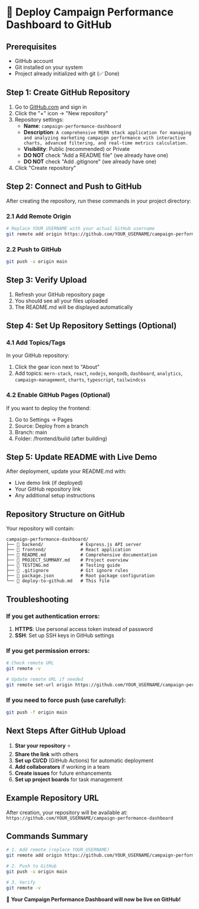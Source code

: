 # 🚀 Deploy Campaign Performance Dashboard to GitHub

## Prerequisites
- GitHub account
- Git installed on your system
- Project already initialized with git (✅ Done)

## Step 1: Create GitHub Repository

1. Go to [GitHub.com](https://github.com) and sign in
2. Click the "+" icon → "New repository"
3. Repository settings:
   - **Name**: `campaign-performance-dashboard`
   - **Description**: `A comprehensive MERN stack application for managing and analyzing marketing campaign performance with interactive charts, advanced filtering, and real-time metrics calculation.`
   - **Visibility**: Public (recommended) or Private
   - **DO NOT** check "Add a README file" (we already have one)
   - **DO NOT** check "Add .gitignore" (we already have one)
4. Click "Create repository"

## Step 2: Connect and Push to GitHub

After creating the repository, run these commands in your project directory:

### 2.1 Add Remote Origin
```bash
# Replace YOUR_USERNAME with your actual GitHub username
git remote add origin https://github.com/YOUR_USERNAME/campaign-performance-dashboard.git
```

### 2.2 Push to GitHub
```bash
git push -u origin main
```

## Step 3: Verify Upload

1. Refresh your GitHub repository page
2. You should see all your files uploaded
3. The README.md will be displayed automatically

## Step 4: Set Up Repository Settings (Optional)

### 4.1 Add Topics/Tags
In your GitHub repository:
1. Click the gear icon next to "About"
2. Add topics: `mern-stack`, `react`, `nodejs`, `mongodb`, `dashboard`, `analytics`, `campaign-management`, `charts`, `typescript`, `tailwindcss`

### 4.2 Enable GitHub Pages (Optional)
If you want to deploy the frontend:
1. Go to Settings → Pages
2. Source: Deploy from a branch
3. Branch: main
4. Folder: /frontend/build (after building)

## Step 5: Update README with Live Demo

After deployment, update your README.md with:
- Live demo link (if deployed)
- Your GitHub repository link
- Any additional setup instructions

## Repository Structure on GitHub

Your repository will contain:
```
campaign-performance-dashboard/
├── 📁 backend/              # Express.js API server
├── 📁 frontend/             # React application  
├── 📄 README.md             # Comprehensive documentation
├── 📄 PROJECT_SUMMARY.md    # Project overview
├── 📄 TESTING.md            # Testing guide
├── 📄 .gitignore            # Git ignore rules
├── 📄 package.json          # Root package configuration
└── 📄 deploy-to-github.md   # This file
```

## Troubleshooting

### If you get authentication errors:
1. **HTTPS**: Use personal access token instead of password
2. **SSH**: Set up SSH keys in GitHub settings

### If you get permission errors:
```bash
# Check remote URL
git remote -v

# Update remote URL if needed
git remote set-url origin https://github.com/YOUR_USERNAME/campaign-performance-dashboard.git
```

### If you need to force push (use carefully):
```bash
git push -f origin main
```

## Next Steps After GitHub Upload

1. **Star your repository** ⭐
2. **Share the link** with others
3. **Set up CI/CD** (GitHub Actions) for automatic deployment
4. **Add collaborators** if working in a team
5. **Create issues** for future enhancements
6. **Set up project boards** for task management

## Example Repository URL
After creation, your repository will be available at:
`https://github.com/YOUR_USERNAME/campaign-performance-dashboard`

## Commands Summary
```bash
# 1. Add remote (replace YOUR_USERNAME)
git remote add origin https://github.com/YOUR_USERNAME/campaign-performance-dashboard.git

# 2. Push to GitHub
git push -u origin main

# 3. Verify
git remote -v
```

🎉 **Your Campaign Performance Dashboard will now be live on GitHub!**
